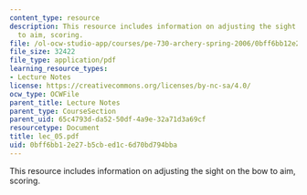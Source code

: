 ```yaml
---
content_type: resource
description: This resource includes information on adjusting the sight on the bow
  to aim, scoring.
file: /ol-ocw-studio-app/courses/pe-730-archery-spring-2006/0bff6bb12e27b5cbed1c6d70bd794bba_lec_05.pdf
file_size: 32422
file_type: application/pdf
learning_resource_types:
- Lecture Notes
license: https://creativecommons.org/licenses/by-nc-sa/4.0/
ocw_type: OCWFile
parent_title: Lecture Notes
parent_type: CourseSection
parent_uid: 65c4793d-da52-50df-4a9e-32a71d3a69cf
resourcetype: Document
title: lec_05.pdf
uid: 0bff6bb1-2e27-b5cb-ed1c-6d70bd794bba
---
```

This resource includes information on adjusting the sight on the bow to aim, scoring.